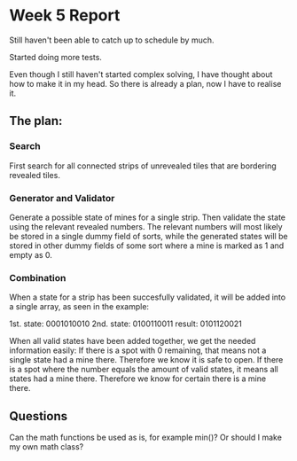 # Week 5 Report

Still haven't been able to catch up to schedule by much.

Started doing more tests.

Even though I still haven't started complex solving,
I have thought about how to make it in my head.
So there is already a plan, now I have to realise it.

## The plan:
### Search
First search for all connected strips of unrevealed tiles
that are bordering revealed tiles.
### Generator and Validator
Generate a possible state of mines for a single strip.
Then validate the state using the relevant revealed numbers.
The relevant numbers will most likely be stored in a single
dummy field of sorts, while the generated states will
be stored in other dummy fields of some sort where a mine is
marked as 1 and empty as 0.
### Combination
When a state for a strip has been succesfully validated,
it will be added into a single array, as seen in the example:

1st. state:	0001010010
2nd. state:	0100110011
result:		0101120021

When all valid states have been added together,
we get the needed information easily: If there is a spot
with 0 remaining, that means not a single state had a mine there.
Therefore we know it is safe to open. If there is a spot where
the number equals the amount of valid states, it means all states
had a mine there. Therefore we know for certain there is a mine there.

## Questions
Can the math functions be used as is, for example min()?
Or should I make my own math class?